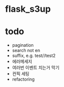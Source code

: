 # flask_s3up

# todo
- pagination
- search not en
- suffix, e.g. test//test2
- 에러메세지
- 여러번 이벤트 치는거 막기
- 컨픽 세팅
- refactoring
